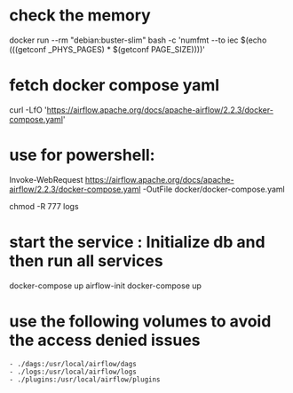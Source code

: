 # check the memory
docker run --rm "debian:buster-slim" bash -c 'numfmt --to iec $(echo $(($(getconf _PHYS_PAGES) * $(getconf PAGE_SIZE))))'

# fetch docker compose yaml
curl -LfO 'https://airflow.apache.org/docs/apache-airflow/2.2.3/docker-compose.yaml'

# use for powershell:
Invoke-WebRequest https://airflow.apache.org/docs/apache-airflow/2.2.3/docker-compose.yaml -OutFile docker/docker-compose.yaml


chmod -R 777 logs

# start the service : Initialize db and then run all services 
docker-compose up airflow-init 
docker-compose up

# use the following volumes to avoid the access denied issues
    - ./dags:/usr/local/airflow/dags
    - ./logs:/usr/local/airflow/logs
    - ./plugins:/usr/local/airflow/plugins